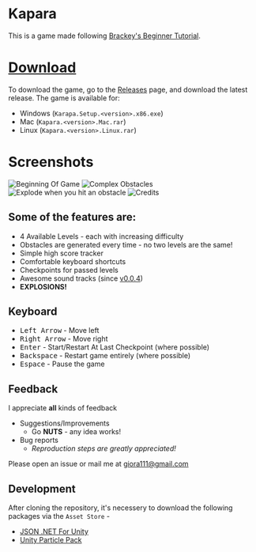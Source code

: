 # Kapara
This is a game made following [Brackey's Beginner Tutorial](https://www.youtube.com/watch?v=j48LtUkZRjU&index=1&list=PLPV2KyIb3jR5QFsefuO2RlAgWEz6EvVi6).

# [Download](https://github.com/gioragutt/unity-kapara-game/releases)
To download the game, go to the [Releases](https://github.com/gioragutt/unity-kapara-game/releases) page, and download the latest release.
The game is available for:
* Windows (`Karapa.Setup.<version>.x86.exe`)
* Mac (`Kapara.<version>.Mac.rar`)
* Linux (`Kapara.<version>.Linux.rar`)

# Screenshots

![Beginning Of Game](https://raw.githubusercontent.com/gioragutt/unity-kapara-game/master/Media/media1.png "Beginning Of Game")
![Complex Obstacles](https://raw.githubusercontent.com/gioragutt/unity-kapara-game/master/Media/media2.png "Complex Obstacles")
![Explode when you hit an obstacle](https://raw.githubusercontent.com/gioragutt/unity-kapara-game/master/Media/media3.png "Explode when you hit an obstacle")
![Credits](https://raw.githubusercontent.com/gioragutt/unity-kapara-game/master/Media/media4.png "Credits")

## Some of the features are:
* 4 Available Levels - each with increasing difficulty
* Obstacles are generated every time - no two levels are the same!
* Simple high score tracker
* Comfortable keyboard shortcuts
* Checkpoints for passed levels
* Awesome sound tracks (since [v0.0.4](https://github.com/gioragutt/unity-kapara-game/releases/tag/v0.0.4))
* **EXPLOSIONS!**

## Keyboard
* <kbd>Left Arrow</kbd> - Move left
* <kbd>Right Arrow</kbd> - Move right
* <kbd>Enter</kbd> - Start/Restart At Last Checkpoint (where possible)
* <kbd>Backspace</kbd> - Restart game entirely (where possible)
* <kbd>Espace</kbd> - Pause the game

## Feedback
I appreciate **all** kinds of feedback
* Suggestions/Improvements
  * Go **NUTS** - any idea works!
* Bug reports
  * _Reproduction steps are greatly appreciated!_

Please open an issue or mail me at giora111@gmail.com

## Development
After cloning the repository, it's necessery to download the following packages via the `Asset Store` -
* [JSON .NET For Unity](https://assetstore.unity.com/packages/tools/input-management/json-net-for-unity-11347)
* [Unity Particle Pack](https://assetstore.unity.com/packages/essentials/asset-packs/unity-particle-pack-73777)
